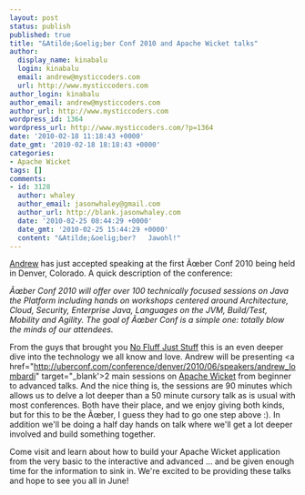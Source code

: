```yaml
---
layout: post
status: publish
published: true
title: "&Atilde;&oelig;ber Conf 2010 and Apache Wicket talks"
author:
  display_name: kinabalu
  login: kinabalu
  email: andrew@mysticcoders.com
  url: http://www.mysticcoders.com
author_login: kinabalu
author_email: andrew@mysticcoders.com
author_url: http://www.mysticcoders.com
wordpress_id: 1364
wordpress_url: http://www.mysticcoders.com/?p=1364
date: '2010-02-18 11:18:43 +0000'
date_gmt: '2010-02-18 18:18:43 +0000'
categories:
- Apache Wicket
tags: []
comments:
- id: 3128
  author: whaley
  author_email: jasonwhaley@gmail.com
  author_url: http://blank.jasonwhaley.com
  date: '2010-02-25 08:44:29 +0000'
  date_gmt: '2010-02-25 15:44:29 +0000'
  content: "&Atilde;&oelig;ber?   Jawohl!"
---
```

<a href="/about-us/andrew-lombardi">Andrew</a> has just accepted speaking at the first &Atilde;&oelig;ber Conf 2010 being held in Denver, Colorado.  A quick description of the conference:

<em>&Atilde;&oelig;ber Conf 2010 will offer over 100 technically focused sessions on Java the Platform including hands on workshops centered around Architecture, Cloud, Security, Enterprise Java, Languages on the JVM, Build/Test, Mobility and Agility. The goal of &Atilde;&oelig;ber Conf is a simple one: totally blow the minds of our attendees.</em>

From the guys that brought you <a href="http://nofluffjuststuff.com" target="_blank">No Fluff Just Stuff</a> this is an even deeper dive into the technology we all know and love.  Andrew will be presenting <a href="http://uberconf.com/conference/denver/2010/06/speakers/andrew_lombardi" target="_blank'>2 main sessions</a> on <a href="http://wicket.apache.org" target="_blank">Apache Wicket</a> from beginner to advanced talks.  And the nice thing is, the sessions are 90 minutes which allows us to delve a lot deeper than a 50 minute cursory talk as is usual with most conferences.  Both have their place, and we enjoy giving both kinds, but for this to be the &Atilde;&oelig;ber, I guess they had to go one step above :).  In addition we'll be doing a half day hands on talk where we'll get a lot deeper involved and build something together.

Come visit and learn about how to build your Apache Wicket application from the very basic to the interactive and advanced ... and be given enough time for the information to sink in.  We're excited to be providing these talks and hope to see you all in June!

